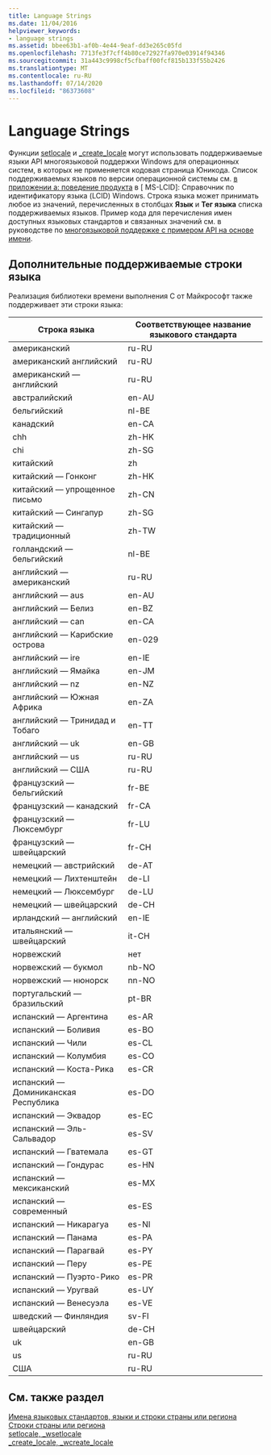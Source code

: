 ```yaml
---
title: Language Strings
ms.date: 11/04/2016
helpviewer_keywords:
- language strings
ms.assetid: bbee63b1-af0b-4e44-9eaf-dd3e265c05fd
ms.openlocfilehash: 7713fe3f7cff4b80ce72927fa970e03914f94346
ms.sourcegitcommit: 31a443c9998cf5cfbaff00fcf815b133f55b2426
ms.translationtype: MT
ms.contentlocale: ru-RU
ms.lasthandoff: 07/14/2020
ms.locfileid: "86373608"
---
```

# <a name="language-strings"></a>Language Strings

Функции [setlocale](../c-runtime-library/reference/setlocale-wsetlocale.md) и [_create_locale](../c-runtime-library/reference/create-locale-wcreate-locale.md) могут использовать поддерживаемые языки API многоязыковой поддержки Windows для операционных систем, в которых не применяется кодовая страница Юникода. Список поддерживаемых языков по версии операционной системы см. [в приложении a: поведение продукта](https://docs.microsoft.com/openspecs/windows_protocols/ms-lcid/a9eac961-e77d-41a6-90a5-ce1a8b0cdb9c) в \[ MS-LCID]: Справочник по идентификатору языка (LCID) Windows. Строка языка может принимать любое из значений, перечисленных в столбцах **Язык** и **Тег языка** списка поддерживаемых языков. Пример кода для перечисления имен доступных языковых стандартов и связанных значений см. в руководстве по [многоязыковой поддержке с примером API на основе имени](/windows/win32/intl/nls--name-based-apis-sample).

## <a name="additional-supported-language-strings"></a>Дополнительные поддерживаемые строки языка

Реализация библиотеки времени выполнения C от Майкрософт также поддерживает эти строки языка:

|Строка языка|Соответствующее название языкового стандарта|
|---------------------|----------------------------|
|американский|ru-RU|
|американский английский|ru-RU|
|американский — английский|ru-RU|
|австралийский|en-AU|
|бельгийский|nl-BE|
|канадский|en-CA|
|chh|zh-HK|
|chi|zh-SG|
|китайский|zh|
|китайский — Гонконг|zh-HK|
|китайский — упрощенное письмо|zh-CN|
|китайский — Сингапур|zh-SG|
|китайский — традиционный|zh-TW|
|голландский — бельгийский|nl-BE|
|английский — американский|ru-RU|
|английский — aus|en-AU|
|английский — Белиз|en-BZ|
|английский — can|en-CA|
|английский — Карибские острова|en-029|
|английский — ire|en-IE|
|английский — Ямайка|en-JM|
|английский — nz|en-NZ|
|английский — Южная Африка|en-ZA|
|английский — Тринидад и Тобаго|en-TT|
|английский — uk|en-GB|
|английский — us|ru-RU|
|английский — США|ru-RU|
|французский — бельгийский|fr-BE|
|французский — канадский|fr-CA|
|французский — Люксембург|fr-LU|
|французский — швейцарский|fr-CH|
|немецкий — австрийский|de-AT|
|немецкий — Лихтенштейн|de-LI|
|немецкий — Люксембург|de-LU|
|немецкий — швейцарский|de-CH|
|ирландский — английский|en-IE|
|итальянский — швейцарский|it-CH|
|норвежский|нет|
|норвежский — букмол|nb-NO|
|норвежский — нюнорск|nn-NO|
|португальский — бразильский|pt-BR|
|испанский — Аргентина|es-AR|
|испанский — Боливия|es-BO|
|испанский — Чили|es-CL|
|испанский — Колумбия|es-CO|
|испанский — Коста-Рика|es-CR|
|испанский — Доминиканская Республика|es-DO|
|испанский — Эквадор|es-EC|
|испанский — Эль-Сальвадор|es-SV|
|испанский — Гватемала|es-GT|
|испанский — Гондурас|es-HN|
|испанский — мексиканский|es-MX|
|испанский — современный|es-ES|
|испанский — Никарагуа|es-NI|
|испанский — Панама|es-PA|
|испанский — Парагвай|es-PY|
|испанский — Перу|es-PE|
|испанский — Пуэрто-Рико|es-PR|
|испанский — Уругвай|es-UY|
|испанский — Венесуэла|es-VE|
|шведский — Финляндия|sv-FI|
|швейцарский|de-CH|
|uk|en-GB|
|us|ru-RU|
|США|ru-RU|

## <a name="see-also"></a>См. также раздел

[Имена языковых стандартов, языки и строки страны или региона](../c-runtime-library/locale-names-languages-and-country-region-strings.md)<br/>
[Строки страны или региона](../c-runtime-library/country-region-strings.md)<br/>
[setlocale, _wsetlocale](../c-runtime-library/reference/setlocale-wsetlocale.md)<br/>
[_create_locale, _wcreate_locale](../c-runtime-library/reference/create-locale-wcreate-locale.md)
